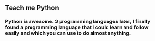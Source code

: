 ## Teach me Python

### Python is awesome. 3 programming languages later, I finally found a programming language that I could learn and follow easily and which you can use to do almost anything.

